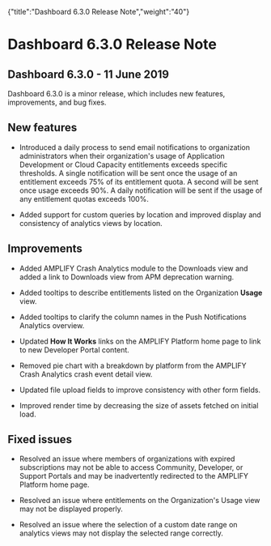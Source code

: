 {"title":"Dashboard 6.3.0 Release Note","weight":"40"} 

# Dashboard 6.3.0 Release Note

## Dashboard 6.3.0 - 11 June 2019

Dashboard 6.3.0 is a minor release, which includes new features, improvements, and bug fixes.

## New features

*   Introduced a daily process to send email notifications to organization administrators when their organization's usage of Application Development or Cloud Capacity entitlements exceeds specific thresholds. A single notification will be sent once the usage of an entitlement exceeds 75% of its entitlement quota. A second will be sent once usage exceeds 90%. A daily notification will be sent if the usage of any entitlement quotas exceeds 100%.
    
*   Added support for custom queries by location and improved display and consistency of analytics views by location.
    

## Improvements

*   Added AMPLIFY Crash Analytics module to the Downloads view and added a link to Downloads view from APM deprecation warning.
    
*   Added tooltips to describe entitlements listed on the Organization **Usage** view.
    
*   Added tooltips to clarify the column names in the Push Notifications Analytics overview.
    
*   Updated **How It Works** links on the AMPLIFY Platform home page to link to new Developer Portal content.
    
*   Removed pie chart with a breakdown by platform from the AMPLIFY Crash Analytics crash event detail view.
    
*   Updated file upload fields to improve consistency with other form fields.
    
*   Improved render time by decreasing the size of assets fetched on initial load.
    

## Fixed issues

*   Resolved an issue where members of organizations with expired subscriptions may not be able to access Community, Developer, or Support Portals and may be inadvertently redirected to the AMPLIFY Platform home page.
    
*   Resolved an issue where entitlements on the Organization's Usage view may not be displayed properly.
    
*   Resolved an issue where the selection of a custom date range on analytics views may not display the selected range correctly.